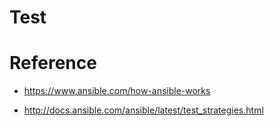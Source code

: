 

Test
====



Reference
=========

  * <https://www.ansible.com/how-ansible-works>

  * <http://docs.ansible.com/ansible/latest/test_strategies.html>
